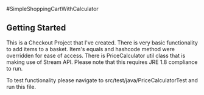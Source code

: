 #SimpleShoppingCartWithCalculator


## Getting Started
This is a Checkout Project that I've created.
There is very basic functionality to add items to a basket. Item's equals and hashcode method were overridden for ease of access.
There is PriceCalculator util class that is making use of Stream API.
Please note that this requires JRE 1.8 compliance to run.

To test functionality please navigate to src/test/java/PriceCalculatorTest and run this file.

